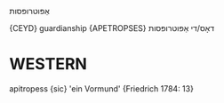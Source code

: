 אַפּוטרופּסות

{CEYD}
guardianship {APETROPSES}	דאָס/די אַפּוטרופּסות

WESTERN
========

apitropess {sic} 'ein Vormund' {Friedrich 1784: 13}